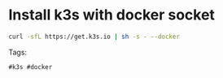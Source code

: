 # Install k3s with docker socket

```bash
curl -sfL https://get.k3s.io | sh -s - --docker
```

Tags:
```
#k3s #docker
```
